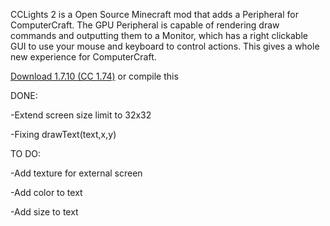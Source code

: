 CCLights 2 is a Open Source Minecraft mod that adds a Peripheral for ComputerCraft. The GPU Peripheral is capable of rendering draw commands and outputting them to a Monitor, which has a right clickable GUI to use your mouse and keyboard to control actions. This gives a whole new experience for ComputerCraft.

[Download 1.7.10 (CC 1.74)](https://github.com/SoonBanned/CCLights2/releases)
or compile this 

DONE:

-Extend screen size limit to 32x32

-Fixing drawText(text,x,y)



TO DO:

-Add texture for external screen

-Add color to text

-Add size to text

